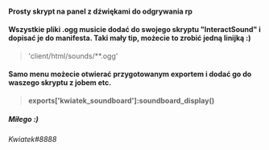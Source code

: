 #### Prosty skrypt na panel z dźwiękami do odgrywania rp
#### Wszystkie pliki .ogg musicie dodać do swojego skryptu "InteractSound" i dopisać je do manifesta. Taki mały tip, możecie to zrobić jedną linijką :)
> 'client/html/sounds/**.ogg'

#### Samo menu możecie otwierać przygotowanym exportem i dodać go do waszego skryptu z jobem etc.
> **exports['kwiatek_soundboard']:soundboard_display()**

##### Miłego :)
###### Kwiatek#8888
